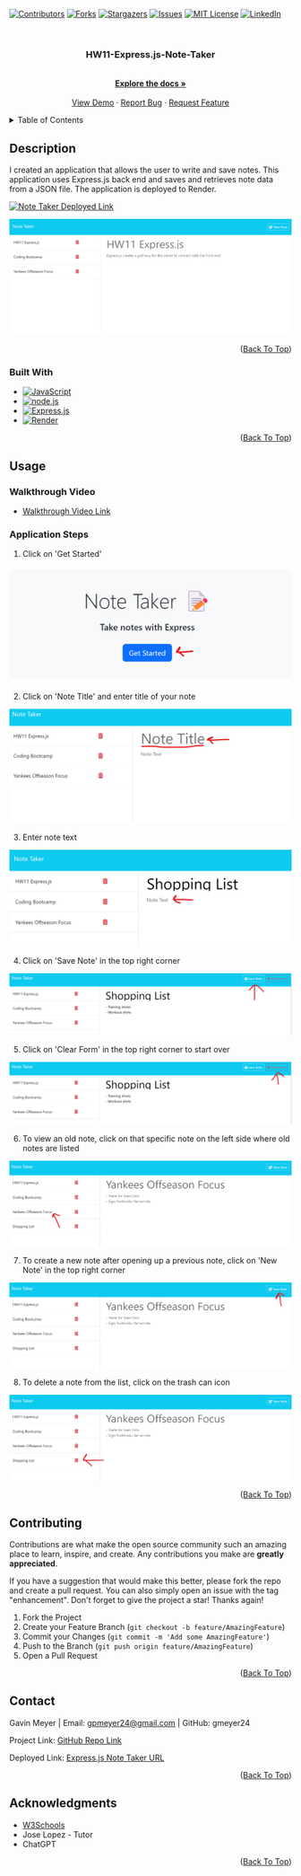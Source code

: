 <!-- Improved compatibility of back to top link: See: https://github.com/othneildrew/Best-README-Template/pull/73 -->
<div id="readme-top"></div>
<!--
*** Thanks for checking out the Best-README-Template. If you have a suggestion
*** that would make this better, please fork the repo and create a pull request
*** or simply open an issue with the tag "enhancement".
*** Don't forget to give the project a star!
*** Thanks again! Now go create something AMAZING! :D
-->



<!-- PROJECT SHIELDS -->
<!--
*** I'm using markdown "reference style" links for readability.
*** Reference links are enclosed in brackets [ ] instead of parentheses ( ).
*** See the bottom of this document for the declaration of the reference variables
*** for contributors-url, forks-url, etc. This is an optional, concise syntax you may use.
*** https://www.markdownguide.org/basic-syntax/#reference-style-links
-->
[![Contributors][contributors-shield]][contributors-url]
[![Forks][forks-shield]][forks-url]
[![Stargazers][stars-shield]][stars-url]
[![Issues][issues-shield]][issues-url]
[![MIT License][license-shield]][license-url]
[![LinkedIn][linkedin-shield]][linkedin-url]



<!-- PROJECT LOGO -->
<br />
<div align="center">
  <!-- <a href="https://github.com/gmeyer24/HW11-Express.js-Note-Taker">
    <img src="images/logo.png" alt="Logo" width="80" height="80">
  </a> -->

<h3 align="center">HW11-Express.js-Note-Taker</h3>

  <p align="center">
    <br />
    <a href="https://github.com/gmeyer24/HW11-Express.js-Note-Taker"><strong>Explore the docs »</strong></a>
    <br />
    <br />
    <a href="https://github.com/gmeyer24/HW11-Express.js-Note-Taker">View Demo</a>
    ·
    <a href="https://github.com/gmeyer24/HW11-Express.js-Note-Taker/issues">Report Bug</a>
    ·
    <a href="https://github.com/gmeyer24/HW11-Express.js-Note-Taker/issues">Request Feature</a>
  </p>
</div>



<!-- TABLE OF CONTENTS -->
<details>
  <summary>Table of Contents</summary>
  <ol>
    <li>
      <a href="#about-the-project">About The Project</a>
      <ul>
        <li><a href="#built-with">Built With</a></li>
      </ul>
    </li>
    <!-- <li>
      <a href="#getting-started">Getting Started</a>
      <ul>
        <li><a href="#prerequisites">Prerequisites</a></li>
        <li><a href="#installation">Installation</a></li>
      </ul>
    </li> -->
    <li><a href="#usage">Usage</a></li>
    <!-- <li><a href="#roadmap">Roadmap</a></li> -->
    <li><a href="#contributing">Contributing</a></li>
    <!-- <li><a href="#license">License</a></li> -->
    <li><a href="#contact">Contact</a></li>
    <li><a href="#acknowledgments">Acknowledgments</a></li>
  </ol>
</details>



<!-- ABOUT THE PROJECT -->
## Description
<!-- Enter Description Below -->
I created an application that allows the user to write and save notes. This application uses Express.js back end and saves and retrieves note data from a JSON file. The application is deployed to Render. 

[![Note Taker Deployed Link][product-screenshot]](https://express-note-taker-eatb.onrender.com/)

![!\[Alt text\](image.png)](assets/images/screenshot.png)

<!-- Here's a blank template to get started: To avoid retyping too much info. Do a search and replace with your text editor for the following: `gmeyer24`, `HW11-Express.js-Note-Taker`, `gavinpmeyer`, `gmail`, `gpmeyer24`, `project_title`, `project_description` -->

<p align="right">(<a href="#readme-top">Back To Top</a>)</p>



### Built With

<!-- * [![Next][Next.js]][Next-url]
* [![React][React.js]][React-url]
* [![Vue][Vue.js]][Vue-url]
* [![Angular][Angular.io]][Angular-url]
* [![Svelte][Svelte.dev]][Svelte-url]
* [![Laravel][Laravel.com]][Laravel-url]
* [![Bootstrap][Bootstrap.com]][Bootstrap-url]
* [![JQuery][JQuery.com]][JQuery-url] -->
* [![JavaScript][JavaScript.com]][JavaScript-url]
* [![node.js][node.js.org]][node.js-url]
* [![Express.js][express.js.com]][express.js-url]
* [![Render][render.com]][render-url]

<p align="right">(<a href="#readme-top">Back To Top</a>)</p>



<!-- GETTING STARTED -->
<!-- ## Getting Started

This is an example of how you may give instructions on setting up your project locally.
To get a local copy up and running follow these simple example steps.

### Prerequisites

This is an example of how to list things you need to use the software and how to install them.
* npm
  ```sh
  npm install npm@latest -g
  ```

### Installation

1. Get a free API Key at [https://example.com](https://example.com)
2. Clone the repo
   ```sh
   git clone https://github.com/gmeyer24/HW11-Express.js-Note-Taker.git
   ```
3. Install NPM packages
   ```sh
   npm install
   ```
4. Enter your API in `config.js`
   ```js
   const API_KEY = 'ENTER YOUR API';
   ```

<p align="right">(<a href="#readme-top">back to top</a>)</p> -->



<!-- USAGE EXAMPLES -->
## Usage

### Walkthrough Video

* [Walkthrough Video Link]()

### Application Steps

1. Click on 'Get Started'

![!\[Alt text\](image.png)](assets/images/get-started.png)

2. Click on 'Note Title' and enter title of your note

![!\[Alt text\](image.png)](assets/images/Note-title.png)

3. Enter note text

![!\[Alt text\](image.png)](assets/images/note-text.png)

4. Click on 'Save Note' in the top right corner

![!\[Alt text\](image.png)](assets/images/save-note.png)

5. Click on 'Clear Form' in the top right corner to start over

![!\[Alt text\](image.png)](assets/images/clear-form.png)

6. To view an old note, click on that specific note on the left side where old notes are listed

![!\[Alt text\](image.png)](assets/images/old-note.png)

7. To create a new note after opening up a previous note, click on 'New Note' in the top right corner

![!\[Alt text\](image.png)](assets/images/new-note.png)

8. To delete a note from the list, click on the trash can icon

![!\[Alt text\](image.png)](assets/images/delete-note.png)


<p align="right">(<a href="#readme-top">Back To Top</a>)</p>



<!-- ROADMAP -->
<!-- ## Roadmap

- [ ] Feature 1
- [ ] Feature 2
- [ ] Feature 3
    - [ ] Nested Feature

See the [open issues](https://github.com/gmeyer24/HW11-Express.js-Note-Taker/issues) for a full list of proposed features (and known issues).

<p align="right">(<a href="#readme-top">Back To Top</a>)</p> -->



<!-- CONTRIBUTING -->
## Contributing

Contributions are what make the open source community such an amazing place to learn, inspire, and create. Any contributions you make are **greatly appreciated**.

If you have a suggestion that would make this better, please fork the repo and create a pull request. You can also simply open an issue with the tag "enhancement".
Don't forget to give the project a star! Thanks again!

1. Fork the Project
2. Create your Feature Branch (`git checkout -b feature/AmazingFeature`)
3. Commit your Changes (`git commit -m 'Add some AmazingFeature'`)
4. Push to the Branch (`git push origin feature/AmazingFeature`)
5. Open a Pull Request

<p align="right">(<a href="#readme-top">Back To Top</a>)</p>



<!-- LICENSE -->
<!-- ## License

Distributed under the MIT License. See `LICENSE.txt` for more information.

<p align="right">(<a href="#readme-top">Back To Top</a>)</p> -->



<!-- CONTACT -->
## Contact

Gavin Meyer | Email: gpmeyer24@gmail.com | GitHub: gmeyer24

Project Link: [GitHub Repo Link](https://github.com/gmeyer24/HW11-Express.js-Note-Taker)

Deployed Link: [Express.js Note Taker URL](https://express-note-taker-eatb.onrender.com/)

<p align="right">(<a href="#readme-top">Back To Top</a>)</p>



<!-- ACKNOWLEDGMENTS -->
## Acknowledgments

* [W3Schools](https://www.w3schools.com/)
* Jose Lopez - Tutor
* ChatGPT

<p align="right">(<a href="#readme-top">Back To Top</a>)</p>



<!-- MARKDOWN LINKS & IMAGES -->
<!-- https://www.markdownguide.org/basic-syntax/#reference-style-links -->
[contributors-shield]: https://img.shields.io/github/contributors/gmeyer24/HW11-Express.js-Note-Taker.svg?style=for-the-badge
[contributors-url]: https://github.com/gmeyer24/HW11-Express.js-Note-Taker/graphs/contributors
[forks-shield]: https://img.shields.io/github/forks/gmeyer24/HW11-Express.js-Note-Taker.svg?style=for-the-badge
[forks-url]: https://github.com/gmeyer24/HW11-Express.js-Note-Taker/network/members
[stars-shield]: https://img.shields.io/github/stars/gmeyer24/HW11-Express.js-Note-Taker.svg?style=for-the-badge
[stars-url]: https://github.com/gmeyer24/HW11-Express.js-Note-Taker/stargazers
[issues-shield]: https://img.shields.io/github/issues/gmeyer24/HW11-Express.js-Note-Taker.svg?style=for-the-badge
[issues-url]: https://github.com/gmeyer24/HW11-Express.js-Note-Taker/issues
[license-shield]: https://img.shields.io/github/license/gmeyer24/HW11-Express.js-Note-Taker.svg?style=for-the-badge
[license-url]: https://github.com/gmeyer24/HW11-Express.js-Note-Taker/blob/master/LICENSE.txt
[linkedin-shield]: https://img.shields.io/badge/-LinkedIn-black.svg?style=for-the-badge&logo=linkedin&colorB=555
[linkedin-url]: https://linkedin.com/in/gavinpmeyer
[product-screenshot]: images/screenshot.png
[Next.js]: https://img.shields.io/badge/next.js-000000?style=for-the-badge&logo=nextdotjs&logoColor=white
[Next-url]: https://nextjs.org/
[React.js]: https://img.shields.io/badge/React-20232A?style=for-the-badge&logo=react&logoColor=61DAFB
[React-url]: https://reactjs.org/
[Vue.js]: https://img.shields.io/badge/Vue.js-35495E?style=for-the-badge&logo=vuedotjs&logoColor=4FC08D
[Vue-url]: https://vuejs.org/
[Angular.io]: https://img.shields.io/badge/Angular-DD0031?style=for-the-badge&logo=angular&logoColor=white
[Angular-url]: https://angular.io/
[Svelte.dev]: https://img.shields.io/badge/Svelte-4A4A55?style=for-the-badge&logo=svelte&logoColor=FF3E00
[Svelte-url]: https://svelte.dev/
[Laravel.com]: https://img.shields.io/badge/Laravel-FF2D20?style=for-the-badge&logo=laravel&logoColor=white
[Laravel-url]: https://laravel.com
[Bootstrap.com]: https://img.shields.io/badge/Bootstrap-563D7C?style=for-the-badge&logo=bootstrap&logoColor=white
[Bootstrap-url]: https://getbootstrap.com
[JQuery.com]: https://img.shields.io/badge/jQuery-0769AD?style=for-the-badge&logo=jquery&logoColor=white
[JQuery-url]: https://jquery.com 
[JavaScript.com]: https://img.shields.io/badge/JavaScript-323330?style=for-the-badge&logo=javascript&logoColor=F7DF1E
[JavaScript-url]: https://www.javascript.com/
[node.js.org]: https://img.shields.io/badge/node.js-green.svg
[node.js-url]: https://nodejs.org/en
[express.js.com]: https://img.shields.io/badge/express.js-blue.svg
[express.js-url]: https://expressjs.com/
[render.com]: https://img.shields.io/badge/render-purple.svg
[render-url]: https://render.com/
